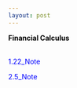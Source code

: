 ```yaml
---
layout: post
---
```

<p style="color:black;"><b>Financial Calculus</b><br><br></p>
<a herf="/Classes/Financial Calculus/1.22_Note.pdf"><p style="color:blue;">1.22_Note</p></a>
<a herf="/Classes/Financial Calculus/2.5Note.pdf"><p style="color:blue;">2.5_Note</p></a>


